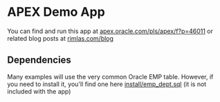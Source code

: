 # APEX Demo App
You can find and run this app at <a target="_blank" href="https://apex.oracle.com/pls/apex/f?p=46011">apex.oracle.com/pls/apex/f?p=46011</a> or related blog posts at [rimlas.com/blog](http://rimblas.com/blog)

## Dependencies
Many examples will use the very common Oracle EMP table.
However, if you need to install it, you'll find one here [install/emp_dept.sql](install/emp_dept.sql) (it is not included with the app)

